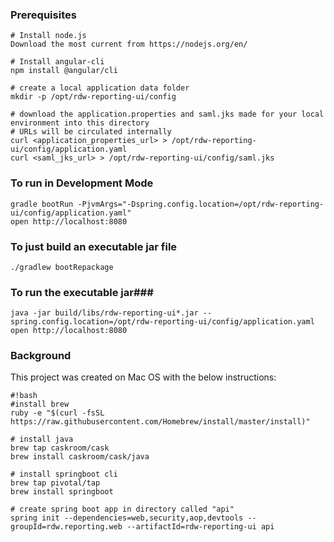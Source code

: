 ### Prerequisites ###
```
# Install node.js
Download the most current from https://nodejs.org/en/
 
# Install angular-cli
npm install @angular/cli

# create a local application data folder
mkdir -p /opt/rdw-reporting-ui/config

# download the application.properties and saml.jks made for your local environment into this directory
# URLs will be circulated internally
curl <application_properties_url> > /opt/rdw-reporting-ui/config/application.yaml
curl <saml_jks_url> > /opt/rdw-reporting-ui/config/saml.jks
```
### To run in Development Mode
```
gradle bootRun -PjvmArgs="-Dspring.config.location=/opt/rdw-reporting-ui/config/application.yaml"
open http://localhost:8080
```
### To just build an executable jar file
```
./gradlew bootRepackage
```
### To run the executable jar###
```
java -jar build/libs/rdw-reporting-ui*.jar --spring.config.location=/opt/rdw-reporting-ui/config/application.yaml
open http://localhost:8080
```
### Background ###
This project was created on Mac OS with the below instructions:
```
#!bash
#install brew
ruby -e "$(curl -fsSL https://raw.githubusercontent.com/Homebrew/install/master/install)"

# install java
brew tap caskroom/cask
brew install caskroom/cask/java

# install springboot cli
brew tap pivotal/tap
brew install springboot

# create spring boot app in directory called "api"
spring init --dependencies=web,security,aop,devtools --groupId=rdw.reporting.web --artifactId=rdw-reporting-ui api
```
